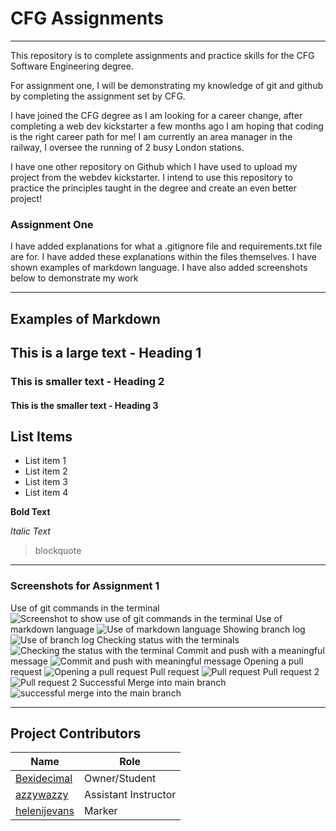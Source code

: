 # CFG Assignments
_______
This repository is to complete assignments and practice skills for the CFG Software Engineering degree.

For assignment one, I will be demonstrating my knowledge of git and github by completing the assignment set by CFG.

I have joined the CFG degree as I am looking for a career change, after completing a web dev kickstarter a few months ago I am hoping that coding is the right career path for me! 
I am currently an area manager in the railway, I oversee the running of 2 busy London stations. 

I have one other repository on Github which I have used to upload my project from the webdev kickstarter. I intend to use this repository to practice the principles taught in the degree
and create an even better project! 

### Assignment One

I have added explanations for what a .gitignore file and requirements.txt file are for. I have added these explanations 
within the files themselves. I have shown examples of markdown language. I have also added screenshots below to 
demonstrate my work
________
## Examples of Markdown

## This is a large text - Heading 1

### This is smaller text - Heading 2

#### This is the smaller text - Heading 3

## List Items
- List item 1
- List item 2
- List item 3
- List item 4

**Bold Text** 

*Italic Text*

> blockquote
________
### Screenshots for Assignment 1

Use of git commands in the terminal
![Screenshot to show use of git commands in the terminal](./images/git_commands.png)
Use of markdown language
![Use of markdown language](./images/Markdown.png)
Showing branch log
![Use of branch log](./images/branch_log.png)
Checking status with the terminals
![Checking the status with the terminal](./images/checking_status.png)
Commit and push with a meaningful message
![Commit and push with meaningful message](./images/commitandpush.png)
Opening a pull request
![Opening a pull request](./images/open_pull.png)
Pull request
![Pull request](./images/pull_request.png)
Pull request 2
![Pull request 2](./images/Pull_request_two.png)
Successful Merge into main branch
![successful merge into the main branch](./images/Successful_merge.png)


______________
## Project Contributors
| Name                                            | Role                 |
|-------------------------------------------------|----------------------|
| [Bexidecimal](https://github.com/Bexidecimal)   | Owner/Student        |
| [azzywazzy](https://github.com/azzywazzy)       | Assistant Instructor |
| [helenijevans](https://github.com/helenijevans) | Marker |

